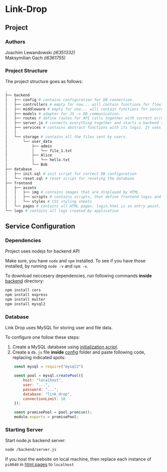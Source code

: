 # Link-Drop

## Project 

### Authors

Joachim Lewandowski *(i6351332)*  
Maksymilian Gach *(i6361755)*

### Project Structure

The project structure goes as follows:

```bash
.
├── backend
│   ├── config # contains configuration for DB connection.
│   ├── controllers # empty for now... will contain functions for flow-control tasks.
│   ├── middleware # empty for now... will contain functions for secure server-client communication.
│   ├── models # adapter for JS -> DB communication.
│   ├── routes # define routes for API calls together with correct error indication.
│   ├── server.js # connects everything together and starts a backend services.
│   ├── services # contains abstract functions with its logic. It uses less abstract modules for lower-level operations - it manages them. 
│   │
│   └── storage # contains all the files sent by users. 
│       └── user_data
│           ├── admin
│           │   └── file_1.txt
│           ├── Alice
│           │   └── hello.txt
│           └── Bob
├── database
│   ├── init.sql # init script for correct DB configuration
│   └── reset.sql # reset script for reseting the database
├── frontend
│   ├── assets
│   │   ├── img # contains images that are displayed by HTML. 
│   │   ├── scripts # contains scripts, that define frontend logic and backend direct API calls. 
│   │   └── styles # CSS styling sheets
│   └── pages # contains all HTML pages. login.html is an entry point.
└── logs # contains all logs created by application
```

## Service Configuration

### Dependencies

Project uses nodejs for backend API

Make sure, you have `node` and `npm` installed. 
To see if you have those installed, by running `node -v` and `npm -v`.

To download neccesery dependencies, run following commands **inside** [backend](./backend/) directory:

```bash
npm install cors 
npm install express
npm install multer
npm install mysql2
```

### Database

Link Drop uses MySQL for storing user and file data. 

To configure one follow these steps:

1. Create a MySQL database using [initialization script](./database/init.sql).
2. Create a `db.js` file **inside** [config](./backend/config/) folder and paste following code, replacing indicated spots:
```js
    const mysql = require("mysql2")

    const pool = mysql.createPool({
        host: "localhost",
        user: "...",
        password: "...",
        database: "link_drop",
        connectionLimit: 10
    });

    const promisePool = pool.promise();
    module.exports = promisePool;
```

### Starting Server 

Start node.js backend server:
```bash
node /backend/server.js
```

If you host the website on local machine, then replace each instance of `pi0040` in [html pages](./frontend/pages/) to `localhost`


